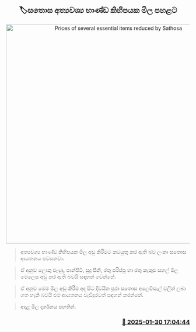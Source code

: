 <p align='center'><b><h2 align='center' title='Prices of several essential items reduced by Sathosa'>🏷සතොස අත්‍යවශ්‍ය භාණ්ඩ කිහිපයක මිල පහළට</h2></b></p>
<p align='center'><img src='https://helakuru.sgp1.cdn.digitaloceanspaces.com/esana/images/lib/sathosa-new-archived.jpg' width='600' alt='Prices of several essential items reduced by Sathosa'></p>

> අත්‍යවශ්‍ය භාණ්ඩ කිහිපයක මිල අඩු කිරීමට කටයුතු කර ඇති බව ලංකා සතොස ආයතනය පවසනවා.

> ඒ අනුව ලොකු ළූණු, පාන්පිටි, සුදු සීනි, රතු පරිප්පු හා රතු කැකුළු සහල් මිල මෙලෙස අඩු කර ඇති බවයි සඳහන් වෙන්නේ.

> ඒ අනුව මෙම මිල අඩු කිරීම අද සිට දිවයින පුරා සතොස අලෙවිසැල් වලින් ලබා ගත හැකි බවයි එම ආයතනය වැඩිදුරටත් සඳහන් කරන්නේ.

> අදාළ මිල දර්ශනය පහතින්. 



<h3 align='right'><a href='https://www.helakuru.lk/esana/p/107031/'>📅 2025-01-30 17:04:44</a></h3>
